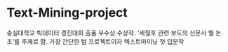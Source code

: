 # Text-Mining-project

숭실대학교 빅데이터 경진대회 출품 우수상 수상작. '세월호 관련 보도의 신문사 별 논조'를 주제로 함.
가장 간단한 텀 프로젝트이자 텍스트마이닝 첫 입문작
